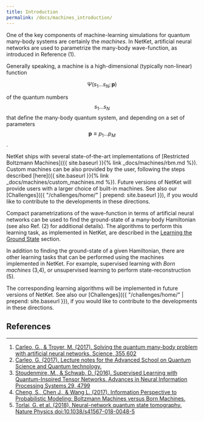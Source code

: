 ```yaml
---
title: Introduction
permalink: /docs/machines_introduction/
---
```


One of the key components of machine-learning simulations for quantum many-body systems are certainly the *machines*.
In NetKet, artificial neural networks are used to parametrize the many-body wave-function, as introduced in Reference (1).

Generally speaking, a machine is a high-dimensional (typically non-linear) function

$$
\Psi(s_1 \dots s_N; \mathbf{p})
$$

of the quantum numbers $$ s_1 \dots s_N $$ that define the many-body
quantum system, and depending on a set of parameters $$ \mathbf{p} \equiv p_1 \dots p_M $$.

NetKet ships with several state-of-the-art implementations of [Restricted Boltzmann Machines]({{ site.baseurl }}{% link _docs/machines/rbm.md %}).
Custom machines can be also provided by the user, following the steps described [here]({{ site.baseurl }}{% link _docs/machines/custom_machines.md %}).
Future versions of NetKet will provide users with a larger choice of built-in machines.
See also our [Challenges]({{ "/challenges/home/" | prepend: site.baseurl }}), if you would like to contribute to the developments in these directions.


Compact parametrizations of the wave-function in terms of artificial neural networks can be used to find the ground-state of a many-body Hamiltonian (see also Ref. (2) for additional details).
The algorithms to perform this learning task, as implemented in NetKet, are described in the [Learning the Ground State](../stochastic_reconfiguration/) section.

In addition to finding the ground-state of a given Hamiltonian, there are other learning tasks that can be performed using the machines implemented in NetKet.
For example, supervised learning with *Born machines* (3,4), or unsupervised learning to perform state-reconstruction (5).

The corresponding learning algorithms will be implemented in future versions of NetKet. See also our [Challenges]({{ "/challenges/home/" | prepend: site.baseurl }}), if you would like to contribute to the developments in these directions.

## References
---------------

1. [Carleo, G., & Troyer, M. (2017). Solving the quantum many-body problem with artificial neural networks. Science, 355 602](http://science.sciencemag.org/content/355/6325/602)
2. [Carleo, G. (2017). Lecture notes for the Advanced School on Quantum Science and Quantum technology.](https://gitlab.com/nqs/ictp_school/blob/7ff4fcc22a1685fec0972f291919090c79586012/notes.pdf)
3. [Stoudenmire, M., & Schwab, D. (2016). Supervised Learning with Quantum-Inspired Tensor Networks. Advances in Neural Information Processing Systems 29, 4799](https://arxiv.org/abs/1605.05775)
4. [Cheng, S., Chen J., & Wang L. (2017). Information Perspective to Probabilistic Modeling: Boltzmann Machines versus Born Machines.](https://arxiv.org/abs/1712.04144)
5. [Torlai, G. et al. (2018). Neural-network quantum state tomography. Nature Physics doi:10.1038/s41567-018-0048-5](https://www.nature.com/articles/s41567-018-0048-5)
